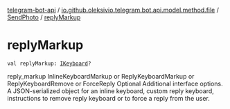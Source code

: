 [telegram-bot-api](../../index.md) / [io.github.oleksivio.telegram.bot.api.model.method.file](../index.md) / [SendPhoto](index.md) / [replyMarkup](./reply-markup.md)

# replyMarkup

`val replyMarkup: `[`IKeyboard`](../../io.github.oleksivio.telegram.bot.api.model.objects.std.keyboard/-i-keyboard.md)`?`

reply_markup	InlineKeyboardMarkup or ReplyKeyboardMarkup or ReplyKeyboardRemove or ForceReply	Optional	Additional interface options. A JSON-serialized object for an inline keyboard, custom reply keyboard, instructions to remove reply keyboard or to force a reply from the user.

